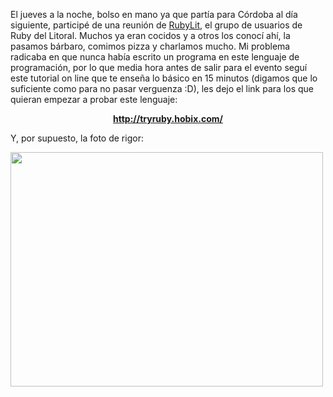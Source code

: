 <html><body><p>El jueves a la noche, bolso en mano ya que partía para Córdoba al día siguiente, participé de una reunión de <a href="http://rubylit.com.ar/">RubyLit</a>, el grupo de usuarios de Ruby del Litoral. Muchos ya eran cocidos y a otros los conocí ahí, la pasamos bárbaro, comimos pizza y charlamos mucho. Mi problema radicaba en que nunca había escrito un programa en este lenguaje de programación, por lo que media hora antes de salir para el evento seguí este tutorial on line que te enseña lo básico en 15 minutos (digamos que lo suficiente como para no pasar verguenza :D), les dejo el link para los que quieran empezar a probar este lenguaje:



</p><center><strong><a href="http://tryruby.hobix.com/">http://tryruby.hobix.com/</a></strong></center>



Y, por supuesto, la foto de rigor:

<a href="/wp-content/uploads/2008/11/rubylit.jpg"><img src="/wp-content/uploads/2008/11/rubylit.jpg" alt="" title="rubylit" width="500" height="375" class="aligncenter size-full wp-image-908"></a></body></html>